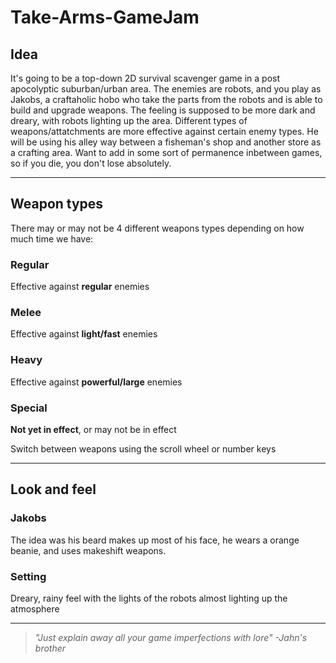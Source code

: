 # Take-Arms-GameJam

## Idea
It's going to be a top-down 2D survival scavenger game in a post apocolyptic suburban/urban area. The enemies are robots, and you play as Jakobs, a craftaholic hobo who take the parts from the robots and is able to build and upgrade weapons. The feeling is supposed to be more dark and dreary, with robots lighting up the area. Different types of weapons/attatchments are more effective against certain enemy types. He will be using his alley way between a fisheman's shop and another store as a crafting area. Want to add in some sort of permanence inbetween games, so if you die, you don't lose absolutely.
***

## Weapon types
There may or may not be 4 different weapons types depending on how much time we have:
### Regular
Effective against **regular** enemies
### Melee
Effective against **light/fast** enemies
### Heavy
Effective against **powerful/large** enemies
### Special
**Not yet in effect**, or may not be in effect

Switch between weapons using the scroll wheel or number keys

***
## Look and feel
### Jakobs
The idea was his beard makes up most of his face, he wears a orange beanie, and uses makeshift weapons.
### Setting
Dreary, rainy feel with the lights of the robots almost lighting up the atmosphere

***
>*"Just explain away all your game imperfections with lore"
-Jahn's brother*